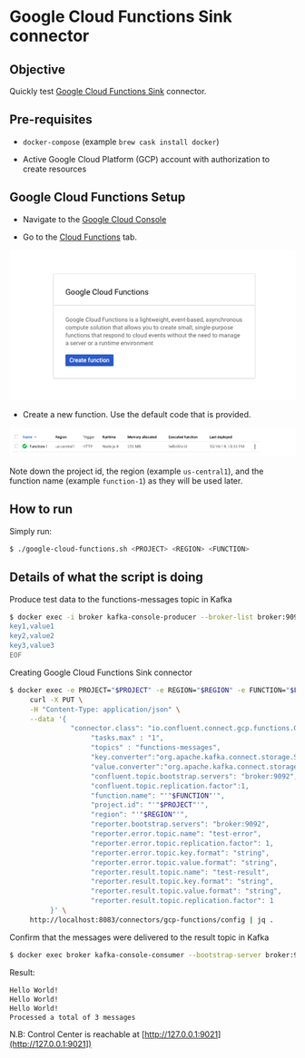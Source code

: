 # Google Cloud Functions Sink connector

## Objective

Quickly test [Google Cloud Functions Sink](https://docs.confluent.io/current/connect/kafka-connect-gcp-functions/index.html#quick-start) connector.

## Pre-requisites

* `docker-compose` (example `brew cask install docker`)

* Active Google Cloud Platform (GCP) account with authorization to create resources

## Google Cloud Functions Setup

* Navigate to the [Google Cloud Console](https://console.cloud.google.com/)

* Go to the [Cloud Functions](https://console.cloud.google.com/functions) tab.

![Cloud functions setup](Screenshot1.png)

* Create a new function. Use the default code that is provided.

![Cloud functions setup](Screenshot2.png)

Note down the project id, the region (example `us-central1`), and the function name (example `function-1`) as they will be used later.


## How to run

Simply run:

```bash
$ ./google-cloud-functions.sh <PROJECT> <REGION> <FUNCTION>
```

## Details of what the script is doing

Produce test data to the functions-messages topic in Kafka

```bash
$ docker exec -i broker kafka-console-producer --broker-list broker:9092 --topic functions-messages --property parse.key=true --property key.separator=, << EOF
key1,value1
key2,value2
key3,value3
EOF
```

Creating Google Cloud Functions Sink connector

```bash
$ docker exec -e PROJECT="$PROJECT" -e REGION="$REGION" -e FUNCTION="$FUNCTION" connect \
     curl -X PUT \
     -H "Content-Type: application/json" \
     --data '{
               "connector.class": "io.confluent.connect.gcp.functions.GoogleCloudFunctionsSinkConnector",
                    "tasks.max" : "1",
                    "topics" : "functions-messages",
                    "key.converter":"org.apache.kafka.connect.storage.StringConverter",
                    "value.converter":"org.apache.kafka.connect.storage.StringConverter",
                    "confluent.topic.bootstrap.servers": "broker:9092",
                    "confluent.topic.replication.factor":1,
                    "function.name": "'"$FUNCTION"'",
                    "project.id": "'"$PROJECT"'",
                    "region": "'"$REGION"'",
                    "reporter.bootstrap.servers": "broker:9092",
                    "reporter.error.topic.name": "test-error",
                    "reporter.error.topic.replication.factor": 1,
                    "reporter.error.topic.key.format": "string",
                    "reporter.error.topic.value.format": "string",
                    "reporter.result.topic.name": "test-result",
                    "reporter.result.topic.key.format": "string",
                    "reporter.result.topic.value.format": "string",
                    "reporter.result.topic.replication.factor": 1
          }' \
     http://localhost:8083/connectors/gcp-functions/config | jq .
```

Confirm that the messages were delivered to the result topic in Kafka

```bash
$ docker exec broker kafka-console-consumer --bootstrap-server broker:9092 --topic test-result --from-beginning --max-messages 3
```

Result:

```
Hello World!
Hello World!
Hello World!
Processed a total of 3 messages
```

N.B: Control Center is reachable at [http://127.0.0.1:9021](http://127.0.0.1:9021])
